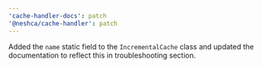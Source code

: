 ```yaml
---
'cache-handler-docs': patch
'@neshca/cache-handler': patch
---
```


Added the `name` static field to the `IncrementalCache` class and updated the documentation to reflect this in troubleshooting section.
